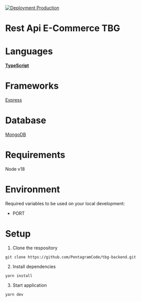 [![Deployment Production](https://github.com/PentagramCode/tbg-backend/actions/workflows/deploy-prod.yml/badge.svg)](https://github.com/PentagramCode/tbg-backend/actions/workflows/deploy-prod.yml)

# Rest Api E-Commerce TBG

# Languages

**[TypeScript](https://www.typescriptlang.org/docs/handbook/typescript-in-5-minutes.html)**

# Frameworks

[Express](https://expressjs.com)

# Database

[MongoDB](https://www.mongodb.com)

# Requirements
Node v18

# Environment

Required variables to be used on your local development:

- PORT

# Setup

1. Clone the respository
```
git clone https://github.com/PentagramCode/tbg-backend.git
```
2. Install dependencies

```
yarn install
```
3. Start application
```
yarn dev
```